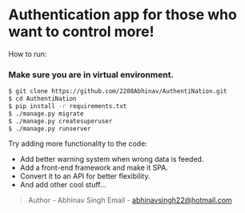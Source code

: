 # Authentication app for those who want to control more!

How to run:
### Make sure you are in virtual environment.
```sh
$ git clone https://github.com/2208Abhinav/AuthentiNation.git
$ cd AuthentiNation
$ pip install -r requirements.txt
$ ./manage.py migrate
$ ./manage.py createsuperuser
$ ./manage.py runserver
```

Try adding more functionality to the code:
* Add better warning system when wrong data is feeded.
* Add a front-end framework and make it SPA.
* Convert it to an API for better flexibility.
* And add other cool stuff...

> Author - Abhinav Singh
> Email - abhinavsingh22@hotmail.com